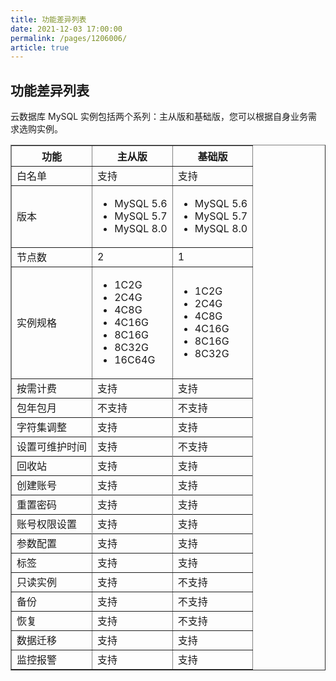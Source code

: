 ```yaml
---
title: 功能差异列表
date: 2021-12-03 17:00:00
permalink: /pages/1206006/
article: true
---
```


## 功能差异列表

云数据库 MySQL 实例包括两个系列：主从版和基础版，您可以根据自身业务需求选购实例。

<table width="95%" border="1" cellpadding="2" cellspacing="1">
	<thead>
        <tr>
        	<th>功能</th>
            <th>主从版</th>
            <th>基础版</th>
        </tr>
	</thead>
    <tbody>
         <tr>
        	<td>白名单</td>
            <td>支持</td>
            <td>支持</td>
        </tr>
        <tr>
        	<td>版本</td>
            <td>
                <ul>
                    <li>MySQL 5.6</li>
                    <li>MySQL 5.7</li>
                    <li>MySQL 8.0</li>
                </ul>
			</td>
            <td>
            	<ul>
                    <li>MySQL 5.6</li>
                    <li>MySQL 5.7</li>
                    <li>MySQL 8.0</li>
                </ul>
            </td>
        </tr>
        <tr>
        	<td>节点数</td>
            <td>2</td>
            <td>1</td>
        </tr>
        <tr>
        	<td>实例规格</td>
            <td>
                <ul>
                    <li>1C2G</li>
                    <li>2C4G</li>
                    <li>4C8G</li>
                    <li>4C16G</li>
                    <li>8C16G</li>
                    <li>8C32G</li>
                    <li>16C64G</li>
                </ul>
            </td>
            <td>
                <ul>
                    <li>1C2G</li>
                    <li>2C4G</li>
                    <li>4C8G</li>
                    <li>4C16G</li>
                    <li>8C16G</li>
                    <li>8C32G</li>
                </ul>
            </td>
        </tr>
        <tr>
        	<td>按需计费</td>
            <td>支持</td>
            <td>支持</td>
        <tr>
        <tr>
        	<td>包年包月</td>
            <td>不支持</td>
            <td>不支持</td>
        <tr>
        <tr>
        	<td>字符集调整</td>
            <td>支持</td>
            <td>支持</td>
        <tr>
        <tr>
        	<td>设置可维护时间</td>
            <td>支持</td>
            <td>不支持</td>
        <tr>
        <tr>
        	<td>回收站</td>
            <td>支持</td>
            <td>支持</td>
        <tr>
        <tr>
        	<td>创建账号</td>
            <td>支持</td>
            <td>支持</td>
        <tr>
        <tr>
        	<td>重置密码</td>
            <td>支持</td>
            <td>支持</td>
        <tr>
        <tr>
        	<td>账号权限设置</td>
            <td>支持</td>
            <td>支持</td>
        <tr>
        <tr>
        	<td>参数配置</td>
            <td>支持</td>
            <td>支持</td>
        </tr>
        <tr>
        	<td>标签</td>
            <td>支持</td>
            <td>支持</td>
        </tr>
        <tr>
        	<td>只读实例</td>
            <td>支持</td>
            <td>不支持</td>
        </tr>
        <tr>
        	<td>备份</td>
            <td>支持</td>
            <td>不支持</td>
        </tr>
        <tr>
        	<td>恢复</td>
            <td>支持</td>
            <td>不支持</td>
        </tr>
        <tr>
        	<td>数据迁移</td>
            <td>支持</td>
            <td>支持</td>
        </tr>
        <tr>
        	<td>监控报警</td>
            <td>支持</td>
            <td>支持</td>
        </tr>
	</tbody>
</table>